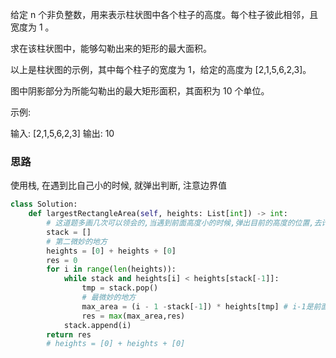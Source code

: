 给定 n 个非负整数，用来表示柱状图中各个柱子的高度。每个柱子彼此相邻，且宽度为 1 。

求在该柱状图中，能够勾勒出来的矩形的最大面积。

以上是柱状图的示例，其中每个柱子的宽度为 1，给定的高度为 [2,1,5,6,2,3]。

图中阴影部分为所能勾勒出的最大矩形面积，其面积为 10 个单位。 

示例:

输入: [2,1,5,6,2,3]
输出: 10

### 思路

使用栈, 在遇到比自己小的时候, 就弹出判断, 注意边界值

```python
class Solution:
    def largestRectangleArea(self, heights: List[int]) -> int:
        # 这道题多画几次可以领会的,当遇到前面高度小的时候,弹出目前的高度的位置,去计算面积,然后继续比较stack中最后一个是否还是小于当前位置的那个,然后继续弹出,继续计算
        stack = []
        # 第二微妙的地方
        heights = [0] + heights + [0]
        res = 0
        for i in range(len(heights)):
            while stack and heights[i] < heights[stack[-1]]:
                tmp = stack.pop()
                # 最微妙的地方
                max_area = (i - 1 -stack[-1]) * heights[tmp] # i-1是前面的长度,stack[-1]是后面的长度,前-后等于宽度
                res = max(max_area,res)
            stack.append(i)
        return res
        # heights = [0] + heights + [0]
```

